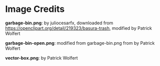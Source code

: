 Image Credits
===========

**garbage-bin.png**: by juliocesarfx, downloaded from https://openclipart.org/detail/219323/basura-trash, modified by Patrick Wolfert

**garbage-bin-open.png**: modified from garbage-bin.png from by Patrick Wolfert

**vector-box.png**: by Patrick Wolfert